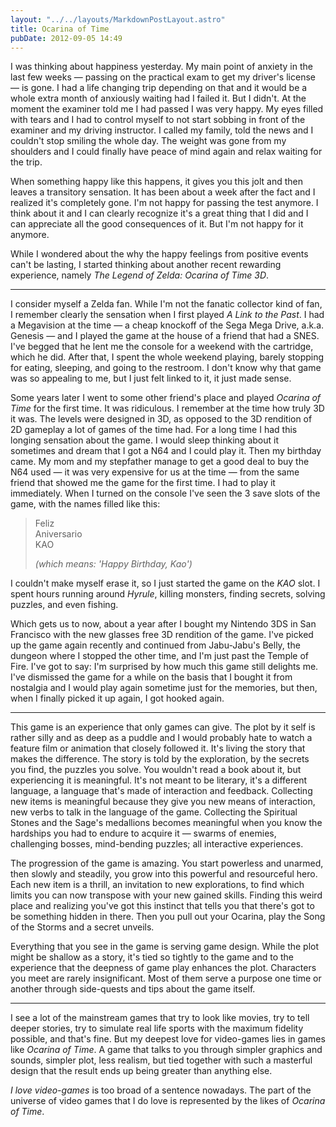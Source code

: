 ```yaml
---
layout: "../../layouts/MarkdownPostLayout.astro"
title: Ocarina of Time
pubDate: 2012-09-05 14:49
---
```


I was thinking about happiness yesterday. My main point of anxiety in
the last few weeks — passing on the practical exam to get my driver's
license — is gone. I had a life changing trip depending on that and it
would be a whole extra month of anxiously waiting had I failed it. But
I didn't. At the moment the examiner told me I had passed I was very
happy. My eyes filled with tears and I had to control myself to not
start sobbing in front of the examiner and my driving instructor. I
called my family, told the news and I couldn't stop smiling the whole
day. The weight was gone from my shoulders and I could finally have
peace of mind again and relax waiting for the trip.

When something happy like this happens, it gives you this jolt and
then leaves a transitory sensation. It has been about a week after the
fact and I realized it's completely gone. I'm not happy for passing
the test anymore. I think about it and I can clearly recognize it's a
great thing that I did and I can appreciate all the good consequences
of it. But I'm not happy for it anymore.

While I wondered about the why the happy feelings from positive events
can't be lasting, I started thinking about another recent rewarding
experience, namely _The Legend of Zelda: Ocarina of Time 3D_.

---

I consider myself a Zelda fan. While I'm not the fanatic collector
kind of fan, I remember clearly the sensation when I first played _A
Link to the Past_. I had a Megavision at the time — a cheap knockoff
of the Sega Mega Drive, a.k.a. Genesis — and I played the game at the
house of a friend that had a SNES. I've begged that he lent me the
console for a weekend with the cartridge, which he did. After that, I
spent the whole weekend playing, barely stopping for eating, sleeping,
and going to the restroom. I don't know why that game was so appealing
to me, but I just felt linked to it, it just made sense.

Some years later I went to some other friend's place and played
_Ocarina of Time_ for the first time. It was ridiculous. I remember at
the time how truly 3D it was. The levels were designed in 3D, as
opposed to the 3D rendition of 2D gameplay a lot of games of the time
had. For a long time I had this longing sensation about the game. I
would sleep thinking about it sometimes and dream that I got a N64 and
I could play it. Then my birthday came. My mom and my stepfather
manage to get a good deal to buy the N64 used — it was very expensive
for us at the time — from the same friend that showed me the game for
the first time. I had to play it immediately. When I turned on the
console I've seen the 3 save slots of the game, with the names filled
like this:

> Feliz  
> Aniversario  
> KAO
>
> _(which means: 'Happy Birthday, Kao')_

I couldn't make myself erase it, so I just started the game on the
_KAO_ slot. I spent hours running around _Hyrule_, killing monsters,
finding secrets, solving puzzles, and even fishing.

Which gets us to now, about a year after I bought my Nintendo 3DS in
San Francisco with the new glasses free 3D rendition of the game. I've
picked up the game again recently and continued from Jabu-Jabu's
Belly, the dungeon where I stopped the other time, and I'm just past
the Temple of Fire. I've got to say: I'm surprised by how much this
game still delights me. I've dismissed the game for a while on the
basis that I bought it from nostalgia and I would play again sometime
just for the memories, but then, when I finally picked it up again, I
got hooked again.

---

This game is an experience that only games can give. The plot by it
self is rather silly and as deep as a puddle and I would probably hate
to watch a feature film or animation that closely followed it. It's
living the story that makes the difference. The story is told by the
exploration, by the secrets you find, the puzzles you solve. You
wouldn't read a book about it, but experiencing it is meaningful. It's
not meant to be literary, it's a different language, a language that's
made of interaction and feedback. Collecting new items is meaningful
because they give you new means of interaction, new verbs to talk in
the language of the game. Collecting the Spiritual Stones and the
Sage's medallions becomes meaningful when you know the hardships you
had to endure to acquire it — swarms of enemies, challenging bosses,
mind-bending puzzles; all interactive experiences.

The progression of the game is amazing. You start powerless and
unarmed, then slowly and steadily, you grow into this powerful and
resourceful hero. Each new item is a thrill, an invitation to new
explorations, to find which limits you can now transpose with your new
gained skills. Finding this weird place and realizing you've got this
instinct that tells you that there's got to be something hidden in
there. Then you pull out your Ocarina, play the Song of the Storms and
a secret unveils.

Everything that you see in the game is serving game design. While the
plot might be shallow as a story, it's tied so tightly to the game and
to the experience that the deepness of game play enhances the plot.
Characters you meet are rarely insignificant. Most of them serve a
purpose one time or another through side-quests and tips about the
game itself.

---

I see a lot of the mainstream games that try to look like movies, try
to tell deeper stories, try to simulate real life sports with the
maximum fidelity possible, and that's fine. But my deepest love for
video-games lies in games like _Ocarina of Time_. A game that talks to
you through simpler graphics and sounds, simpler plot, less realism,
but tied together with such a masterful design that the result ends up
being greater than anything else.

_I love video-games_ is too broad of a sentence nowadays. The part of
the universe of video games that I do love is represented by the likes
of _Ocarina of Time_.
